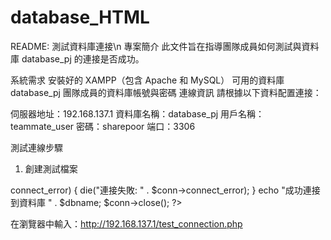 # database_HTML

README: 測試資料庫連接\n
專案簡介
此文件旨在指導團隊成員如何測試與資料庫 database_pj 的連接是否成功。

系統需求
安裝好的 XAMPP（包含 Apache 和 MySQL）
可用的資料庫 database_pj
團隊成員的資料庫帳號與密碼
連線資訊
請根據以下資料配置連接：

伺服器地址：192.168.137.1
資料庫名稱：database_pj
用戶名稱：teammate_user
密碼：sharepoor
端口：3306

測試連線步驟
1. 創建測試檔案

<?php
$servername = "192.168.137.1"; // 替換為伺服器 IP
$username = "teammate_user";
$password = "sharepoor";
$dbname = "database_pj";

// 建立連線
$conn = new mysqli($servername, $username, $password, $dbname);

// 檢查連線
if ($conn->connect_error) {
    die("連接失敗: " . $conn->connect_error);
}
echo "成功連接到資料庫 " . $dbname;
$conn->close();
?>

在瀏覽器中輸入：http://192.168.137.1/test_connection.php
